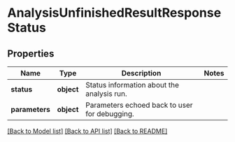 # AnalysisUnfinishedResultResponseStatus

## Properties
Name | Type | Description | Notes
------------ | ------------- | ------------- | -------------
**status** | **object** | Status information about the analysis run. | 
**parameters** | **object** | Parameters echoed back to user for debugging. | 

[[Back to Model list]](../README.md#documentation-for-models) [[Back to API list]](../README.md#documentation-for-api-endpoints) [[Back to README]](../README.md)


